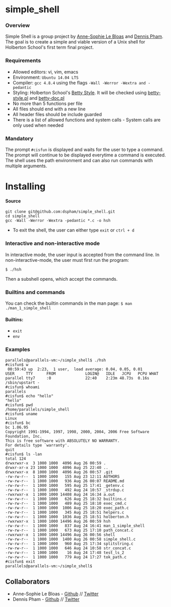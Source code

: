 simple_shell
============

### Overview
Simple Shell is a group project by [Anne-Sophie Le Bloas](https://github.com/aslebloas) and [Dennis Pham](https://github.com/dspham/). The goal is to create a simple and viable version of a Unix shell for Holberton School's first term final project. 

### Requirements
* Allowed editors: vi, vim, emacs
* Environment: `Ubuntu 14.04 LTS`
* Compiler: `gcc 4.8.4` using the flags `-Wall -Werror -Wextra and -pedantic`
* Styling: Holberton School's [Betty Style](https://github.com/holbertonschool/Betty/wiki). It will be checked using [betty-style.pl](https://github.com/holbertonschool/Betty/blob/master/betty-style.pl) and [betty-doc.pl](https://github.com/holbertonschool/Betty/blob/master/betty-doc.pl)
* No more than 5 functions per file
* All files should end with a new line
* All header files should be include guarded
* There is a list of allowed functions and system calls - System calls are only used when needed

### Mandatory
The prompt `#cisfun` is displayed and waits for the user to type a command. The prompt will continue to be displayed everytime a command is executed. The shell uses the path environment and can also run commands with multiple arguments.

Installing
==========
#### Source
```
git clone git@github.com:dspham/simple_shell.git
cd simple_shell
gcc -Wall -Werror -Wextra -pedantic *.c -o hsh
```

* To exit the shell, the user can either type `exit` or `ctrl + d`


### Interactive and non-interactive mode
In interactive mode, the user input is accepted from the command line.
In non-interactive-mode, the user must first run the program:

 `$ ./hsh`

Then a subshell opens, which accept the commands.

### Builtins and commands

You can check the builtin commands in the man page:
`$ man ./man_1_simple_shell`

#### Builtins:
* `exit`
* `env`

### Examples
```
parallels@parallels-vm:~/simple_shell$ ./hsh
#cisfun$ w
 00:59:43 up  2:23,  1 user,  load average: 0.04, 0.05, 0.01
USER     TTY      FROM             LOGIN@   IDLE   JCPU   PCPU WHAT
parallel tty7     :0               22:40    2:23m 48.73s  0.16s /sbin/upstart -
#cisfun$ whoami
parallels
#cisfun$ echo "hello"
"hello"
#cisfun$ pwd
/home/parallels/simple_shell
#cisfun$ uname
Linux
#cisfun$ bc
bc 1.06.95
Copyright 1991-1994, 1997, 1998, 2000, 2004, 2006 Free Software Foundation, Inc.
This is free software with ABSOLUTELY NO WARRANTY.
For details type `warranty'.
quit
#cisfun$ ls -lan
total 124
drwxrwxr-x  3 1000 1000  4096 Aug 26 00:59 .
drwxr-xr-x 23 1000 1000  4096 Aug 25 22:40 ..
drwxrwxr-x  8 1000 1000  4096 Aug 26 00:57 .git
-rw-rw-r--  1 1000 1000   155 Aug 23 12:11 AUTHORS
-rw-rw-r--  1 1000 1000   936 Aug 26 00:07 README.md
-rw-rw-r--  1 1000 1000   595 Aug 25 17:41 _getenv.c
-rw-rw-r--  1 1000 1000   492 Aug 24 10:57 _strdup.c
-rwxrwxr-x  1 1000 1000 14408 Aug 24 16:34 a.out
-rw-rw-r--  1 1000 1000   626 Aug 25 18:32 builtins.c
-rw-rw-r--  1 1000 1000   489 Aug 25 18:10 exec_cmd.c
-rw-rw-r--  1 1000 1000  1006 Aug 25 18:20 exec_path.c
-rw-rw-r--  1 1000 1000   345 Aug 25 18:51 helpers.c
-rw-rw-r--  1 1000 1000  1036 Aug 25 18:51 holberton.h
-rwxrwxr-x  1 1000 1000 14496 Aug 26 00:59 hsh
-rw-rw-r--  1 1000 1000   837 Aug 24 16:41 man_1_simple_shell
-rw-rw-r--  1 1000 1000   673 Aug 25 17:10 path_concat.c
-rwxrwxr-x  1 1000 1000 14496 Aug 26 00:56 shell
-rw-rw-r--  1 1000 1000  1400 Aug 26 00:58 simple_shell.c
-rw-rw-r--  1 1000 1000   960 Aug 25 17:34 splitstring.c
-rw-rw-r--  1 1000 1000   646 Aug 24 10:58 str_concat.c
-rw-rw-r--  1 1000 1000    16 Aug 24 17:48 test_ls_2
-rw-rw-r--  1 1000 1000   779 Aug 24 17:27 tok_path.c
#cisfun$ exit
parallels@parallels-vm:~/simple_shell$
```

Collaborators
-------------
* Anne-Sophie Le Bloas -  [Github](https://github.com/aslebloas) // [Twitter](https://twitter.com/anneso_special)
* Dennis Pham - [Github](https://github.com/dspham/) // [Twitter](https://twitter.com/grepdennis)
